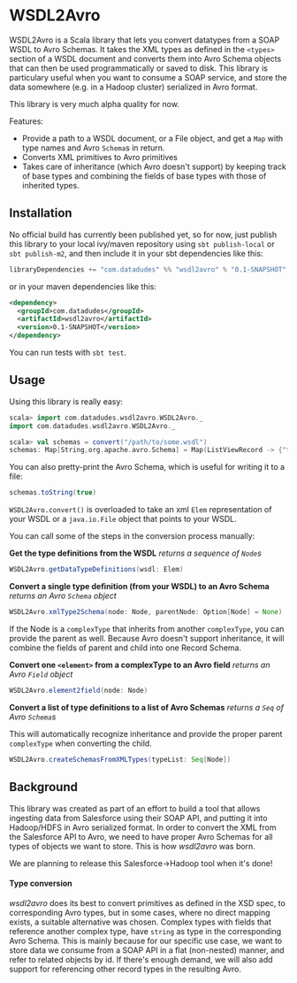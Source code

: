 WSDL2Avro
=========

WSDL2Avro is a Scala library that lets you convert datatypes from a SOAP WSDL to Avro Schemas. It takes the XML types as 
defined in the `<types>` section of a WSDL document and converts them into Avro Schema objects that can then be used 
programmatically or saved to disk. This library is particulary useful when you want to consume a SOAP service, and store 
the data somewhere (e.g. in a Hadoop cluster) serialized in Avro format.

This library is very much alpha quality for now.

Features:

- Provide a path to a WSDL document, or a File object, and get a `Map` with type names and Avro `Schema`s in return.
- Converts XML primitives to Avro primitives
- Takes care of inheritance (which Avro doesn't support) by keeping track of base types and combining the fields of 
base types with those of inherited types.

## Installation

No official build has currently been published yet, so for now, just publish this library to your local ivy/maven 
repository using `sbt publish-local` or `sbt publish-m2`, and then include it in your sbt dependencies like this:

```scala
libraryDependencies += "com.datadudes" %% "wsdl2avro" % "0.1-SNAPSHOT"
```

or in your maven dependencies like this:

```xml
<dependency>
  <groupId>com.datadudes</groupId>
  <artifactId>wsdl2avro</artifactId>
  <version>0.1-SNAPSHOT</version>
</dependency>
```

You can run tests with `sbt test`.

## Usage

Using this library is really easy:

```scala
scala> import com.datadudes.wsdl2avro.WSDL2Avro._
import com.datadudes.wsdl2avro.WSDL2Avro._

scala> val schemas = convert("/path/to/some.wsdl")
schemas: Map[String,org.apache.avro.Schema] = Map(ListViewRecord -> {"type":"record","name":"ListViewRecord","fields":[{"name":"columns","type":"string"}]}, Scontrol -> {"type":"record","name":"Scontrol","fields":[{"name":"fieldsToNull","type":"string"},{"name":"Id","type":"string"},{"name":"Binary","type":"string"},{"name":"BodyLength","type":"int"},{"name":"ContentSource","type":"string"},{"name":"CreatedBy","type":"string"},{"name":"CreatedById","type":"string"},{"name":"CreatedDate","type":"string"},{"name":"Description","type":"string"},{"name":"DeveloperName","type":"string"},{"name":"EncodingKey","type":"string"},{"name":"Filename","type":"string"},{"name":"HtmlWrapper","type":"string"},{"name":"LastModifiedBy","type":"string"},{"name":"LastModifiedById","type":"string"},{"name...
```

You can also pretty-print the Avro Schema, which is useful for writing it to a file:

```scala
schemas.toString(true)
```

`WSDL2Avro.convert()` is overloaded to take an xml `Elem` representation of your WSDL or a `java.io.File` object 
that points to your WSDL.

You can call some of the steps in the conversion process manually:

**Get the type definitions from the WSDL** _returns a sequence of `Node`s_

```scala
WSDL2Avro.getDataTypeDefinitions(wsdl: Elem)
```

**Convert a single type definition (from your WSDL) to an Avro Schema** _returns an Avro `Schema` object_

```scala
WSDL2Avro.xmlType2Schema(node: Node, parentNode: Option[Node] = None)
```

If the Node is a `complexType` that inherits from another `complexType`, you can provide the parent as well. Because 
Avro doesn't support inheritance, it will combine the fields of parent and child into one Record Schema.

**Convert one `<element>` from a complexType to an Avro field** _returns an Avro `Field` object_

```scala
WSDL2Avro.element2field(node: Node)
```

**Convert a list of type definitions to a list of Avro Schemas** _returns a `Seq` of Avro `Schema`s_

This will automatically recognize inheritance and provide the proper parent `complexType` when converting the child.

```scala
WSDL2Avro.createSchemasFromXMLTypes(typeList: Seq[Node])
```

## Background

This library was created as part of an effort to build a tool that allows ingesting data from Salesforce using their 
SOAP API, and putting it into Hadoop/HDFS in Avro serialized format. In order to convert the XML from the Salesforce API 
to Avro, we need to have proper Avro Schemas for all types of objects we want to store. This is how _wsdl2avro_ was born.

We are planning to release this Salesforce->Hadoop tool when it's done!

#### Type conversion

_wsdl2avro_ does its best to convert primitives as defined in the XSD spec, to corresponding Avro types, but in some cases, 
where no direct mapping exists, a suitable alternative was chosen. Complex types with fields that reference another complex 
type, have `string` as type in the corresponding Avro Schema. This is mainly because for our specific use case, we want 
to store data we consume from a SOAP API in a flat (non-nested) manner, and refer to related objects by id. If there's 
enough demand, we will also add support for referencing other record types in the resulting Avro.